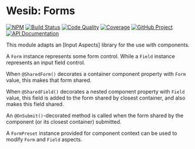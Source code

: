 Wesib: Forms
============

[![NPM][npm-image]][npm-url]
[![Build Status][build-status-img]][build-status-link]
[![Code Quality][quality-img]][quality-link]
[![Coverage][coverage-img]][coverage-link]
[![GitHub Project][github-image]][github-url]
[![API Documentation][api-docs-image]][api-docs-url]

This module adapts an [Input Aspects] library for the use with components.

A `Form` instance represents some form control. While a `Field` instance represents an input field control.

When `@SharedForm()` decorates a container component property with `Form` value, this makes that form shared.

When `@SharedField()` decorates a nested component property with `Field` value, this field is added to the form
shared by closest container, and also makes this field shared.

An `@OnSubmit()`-decorated method is called when the form shared by the component (or its closest container) submitted. 

A `FormPreset` instance provided for component context can be used to modify `Form` and `Field` aspects.


[npm-image]: https://img.shields.io/npm/v/@wesib/forms.svg?logo=npm
[npm-url]: https://www.npmjs.com/package/@wesib/forms
[build-status-img]: https://github.com/wesib/forms/workflows/Build/badge.svg
[build-status-link]: https://github.com/wesib/forms/actions?query=workflow:Build
[quality-img]: https://app.codacy.com/project/badge/Grade/e52e339d226e499fb9f8fdd8c6cd6fea
[quality-link]: https://www.codacy.com/gh/wesib/forms/dashboard?utm_source=github.com&utm_medium=referral&utm_content=wesib/forms&utm_campaign=Badge_Grade
[coverage-img]: https://app.codacy.com/project/badge/Coverage/e52e339d226e499fb9f8fdd8c6cd6fea
[coverage-link]: https://www.codacy.com/gh/wesib/forms/dashboard?utm_source=github.com&utm_medium=referral&utm_content=wesib/forms&utm_campaign=Badge_Coverage
[github-image]: https://img.shields.io/static/v1?logo=github&label=GitHub&message=project&color=informational
[github-url]: https://github.com/wesib/forms
[api-docs-image]: https://img.shields.io/static/v1?logo=typescript&label=API&message=docs&color=informational
[api-docs-url]: https://wesib.github.io/forms/ 
